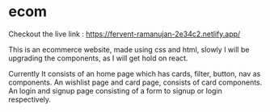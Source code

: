 # ecom
Checkout the live link : https://fervent-ramanujan-2e34c2.netlify.app/

This is an ecommerce website, made using css and html, slowly I will be upgrading the components, as I will get hold on react.

Currently It consists of an home page which has cards, filter, button, nav as components.
An wishlist page and card page, consists of card components.
An login and signup page consisting of a form to signup or login respectively.
